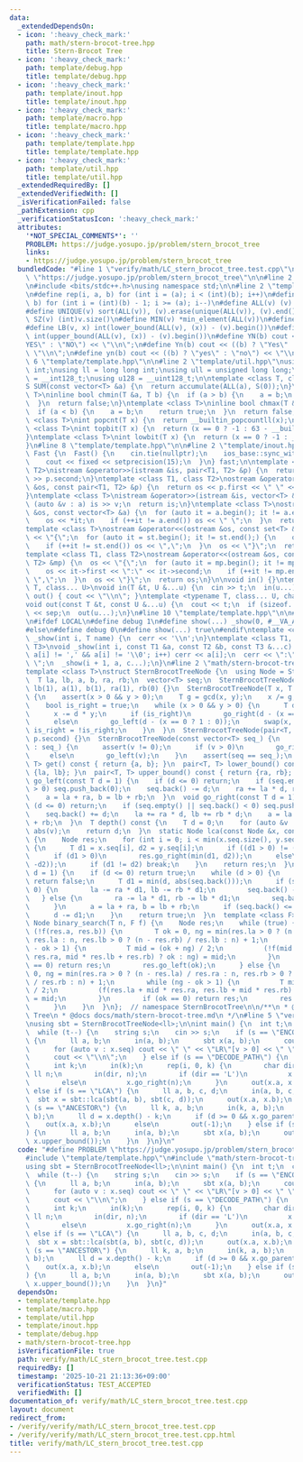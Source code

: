 ```yaml
---
data:
  _extendedDependsOn:
  - icon: ':heavy_check_mark:'
    path: math/stern-brocot-tree.hpp
    title: Stern-Brocot Tree
  - icon: ':heavy_check_mark:'
    path: template/debug.hpp
    title: template/debug.hpp
  - icon: ':heavy_check_mark:'
    path: template/inout.hpp
    title: template/inout.hpp
  - icon: ':heavy_check_mark:'
    path: template/macro.hpp
    title: template/macro.hpp
  - icon: ':heavy_check_mark:'
    path: template/template.hpp
    title: template/template.hpp
  - icon: ':heavy_check_mark:'
    path: template/util.hpp
    title: template/util.hpp
  _extendedRequiredBy: []
  _extendedVerifiedWith: []
  _isVerificationFailed: false
  _pathExtension: cpp
  _verificationStatusIcon: ':heavy_check_mark:'
  attributes:
    '*NOT_SPECIAL_COMMENTS*': ''
    PROBLEM: https://judge.yosupo.jp/problem/stern_brocot_tree
    links:
    - https://judge.yosupo.jp/problem/stern_brocot_tree
  bundledCode: "#line 1 \"verify/math/LC_stern_brocot_tree.test.cpp\"\n#define PROBLEM\
    \ \"https://judge.yosupo.jp/problem/stern_brocot_tree\"\n\n#line 2 \"template/template.hpp\"\
    \n#include <bits/stdc++.h>\nusing namespace std;\n\n#line 2 \"template/macro.hpp\"\
    \n#define rep(i, a, b) for (int i = (a); i < (int)(b); i++)\n#define rrep(i, a,\
    \ b) for (int i = (int)(b) - 1; i >= (a); i--)\n#define ALL(v) (v).begin(), (v).end()\n\
    #define UNIQUE(v) sort(ALL(v)), (v).erase(unique(ALL(v)), (v).end())\n#define\
    \ SZ(v) (int)v.size()\n#define MIN(v) *min_element(ALL(v))\n#define MAX(v) *max_element(ALL(v))\n\
    #define LB(v, x) int(lower_bound(ALL(v), (x)) - (v).begin())\n#define UB(v, x)\
    \ int(upper_bound(ALL(v), (x)) - (v).begin())\n#define YN(b) cout << ((b) ? \"\
    YES\" : \"NO\") << \"\\n\";\n#define Yn(b) cout << ((b) ? \"Yes\" : \"No\") <<\
    \ \"\\n\";\n#define yn(b) cout << ((b) ? \"yes\" : \"no\") << \"\\n\";\n#line\
    \ 6 \"template/template.hpp\"\n\n#line 2 \"template/util.hpp\"\nusing uint = unsigned\
    \ int;\nusing ll = long long int;\nusing ull = unsigned long long;\nusing i128\
    \ = __int128_t;\nusing u128 = __uint128_t;\n\ntemplate <class T, class S = T>\n\
    S SUM(const vector<T> &a) {\n  return accumulate(ALL(a), S(0));\n}\ntemplate <class\
    \ T>\ninline bool chmin(T &a, T b) {\n  if (a > b) {\n    a = b;\n    return true;\n\
    \  }\n  return false;\n}\ntemplate <class T>\ninline bool chmax(T &a, T b) {\n\
    \  if (a < b) {\n    a = b;\n    return true;\n  }\n  return false;\n}\n\ntemplate\
    \ <class T>\nint popcnt(T x) {\n  return __builtin_popcountll(x);\n}\ntemplate\
    \ <class T>\nint topbit(T x) {\n  return (x == 0 ? -1 : 63 - __builtin_clzll(x));\n\
    }\ntemplate <class T>\nint lowbit(T x) {\n  return (x == 0 ? -1 : __builtin_ctzll(x));\n\
    }\n#line 8 \"template/template.hpp\"\n\n#line 2 \"template/inout.hpp\"\nstruct\
    \ Fast {\n  Fast() {\n    cin.tie(nullptr);\n    ios_base::sync_with_stdio(false);\n\
    \    cout << fixed << setprecision(15);\n  }\n} fast;\n\ntemplate <class T1, class\
    \ T2>\nistream &operator>>(istream &is, pair<T1, T2> &p) {\n  return is >> p.first\
    \ >> p.second;\n}\ntemplate <class T1, class T2>\nostream &operator<<(ostream\
    \ &os, const pair<T1, T2> &p) {\n  return os << p.first << \" \" << p.second;\n\
    }\ntemplate <class T>\nistream &operator>>(istream &is, vector<T> &a) {\n  for\
    \ (auto &v : a) is >> v;\n  return is;\n}\ntemplate <class T>\nostream &operator<<(ostream\
    \ &os, const vector<T> &a) {\n  for (auto it = a.begin(); it != a.end();) {\n\
    \    os << *it;\n    if (++it != a.end()) os << \" \";\n  }\n  return os;\n}\n\
    template <class T>\nostream &operator<<(ostream &os, const set<T> &st) {\n  os\
    \ << \"{\";\n  for (auto it = st.begin(); it != st.end();) {\n    os << *it;\n\
    \    if (++it != st.end()) os << \",\";\n  }\n  os << \"}\";\n  return os;\n}\n\
    template <class T1, class T2>\nostream &operator<<(ostream &os, const map<T1,\
    \ T2> &mp) {\n  os << \"{\";\n  for (auto it = mp.begin(); it != mp.end();) {\n\
    \    os << it->first << \":\" << it->second;\n    if (++it != mp.end()) os <<\
    \ \",\";\n  }\n  os << \"}\";\n  return os;\n}\n\nvoid in() {}\ntemplate <typename\
    \ T, class... U>\nvoid in(T &t, U &...u) {\n  cin >> t;\n  in(u...);\n}\nvoid\
    \ out() { cout << \"\\n\"; }\ntemplate <typename T, class... U, char sep = ' '>\n\
    void out(const T &t, const U &...u) {\n  cout << t;\n  if (sizeof...(u)) cout\
    \ << sep;\n  out(u...);\n}\n#line 10 \"template/template.hpp\"\n\n#line 2 \"template/debug.hpp\"\
    \n#ifdef LOCAL\n#define debug 1\n#define show(...) _show(0, #__VA_ARGS__, __VA_ARGS__)\n\
    #else\n#define debug 0\n#define show(...) true\n#endif\ntemplate <class T>\nvoid\
    \ _show(int i, T name) {\n  cerr << '\\n';\n}\ntemplate <class T1, class T2, class...\
    \ T3>\nvoid _show(int i, const T1 &a, const T2 &b, const T3 &...c) {\n  for (;\
    \ a[i] != ',' && a[i] != '\\0'; i++) cerr << a[i];\n  cerr << \":\" << b << \"\
    \ \";\n  _show(i + 1, a, c...);\n}\n#line 2 \"math/stern-brocot-tree.hpp\"\n\n\
    template <class T>\nstruct SternBrocotTreeNode {\n  using Node = SternBrocotTreeNode;\n\
    \  T la, lb, a, b, ra, rb;\n  vector<T> seq;\n  SternBrocotTreeNode() : la(0),\
    \ lb(1), a(1), b(1), ra(1), rb(0) {}\n  SternBrocotTreeNode(T x, T y) : SternBrocotTreeNode()\
    \ {\n    assert(x > 0 && y > 0);\n    T g = gcd(x, y);\n    x /= g, y /= g;\n\
    \    bool is_right = true;\n    while (x > 0 && y > 0) {\n      T d = x / y;\n\
    \      x -= d * y;\n      if (is_right)\n        go_right(d - (x == 0 ? 1 : 0));\n\
    \      else\n        go_left(d - (x == 0 ? 1 : 0));\n      swap(x, y);\n     \
    \ is_right = !is_right;\n    }\n  }\n  SternBrocotTreeNode(pair<T, T> p) : SternBrocotTreeNode(p.first,\
    \ p.second) {}\n  SternBrocotTreeNode(const vector<T> seq_) {\n    for (auto &v\
    \ : seq_) {\n      assert(v != 0);\n      if (v > 0)\n        go_right(v);\n \
    \     else\n        go_left(v);\n    }\n    assert(seq == seq_);\n  }\n  pair<T,\
    \ T> get() const { return {a, b}; }\n  pair<T, T> lower_bound() const { return\
    \ {la, lb}; }\n  pair<T, T> upper_bound() const { return {ra, rb}; }\n\n  void\
    \ go_left(const T d = 1) {\n    if (d <= 0) return;\n    if (seq.empty() || seq.back()\
    \ > 0) seq.push_back(0);\n    seq.back() -= d;\n    ra += la * d, rb += lb * d;\n\
    \    a = la + ra, b = lb + rb;\n  }\n  void go_right(const T d = 1) {\n    if\
    \ (d <= 0) return;\n    if (seq.empty() || seq.back() < 0) seq.push_back(0);\n\
    \    seq.back() += d;\n    la += ra * d, lb += rb * d;\n    a = la + ra, b = lb\
    \ + rb;\n  }\n  T depth() const {\n    T d = 0;\n    for (auto &v : seq) d +=\
    \ abs(v);\n    return d;\n  }\n  static Node lca(const Node &x, const Node &y)\
    \ {\n    Node res;\n    for (int i = 0; i < min(x.seq.size(), y.seq.size()); i++)\
    \ {\n      T d1 = x.seq[i], d2 = y.seq[i];\n      if ((d1 > 0) != (d2 > 0)) break;\n\
    \      if (d1 > 0)\n        res.go_right(min(d1, d2));\n      else\n        res.go_left(min(-d1,\
    \ -d2));\n      if (d1 != d2) break;\n    }\n    return res;\n  }\n  bool go_parent(T\
    \ d = 1) {\n    if (d <= 0) return true;\n    while (d > 0) {\n      if (seq.empty())\
    \ return false;\n      T d1 = min(d, abs(seq.back()));\n      if (seq.back() >\
    \ 0) {\n        la -= ra * d1, lb -= rb * d1;\n        seq.back() -= d1;\n   \
    \   } else {\n        ra -= la * d1, rb -= lb * d1;\n        seq.back() += d1;\n\
    \      }\n      a = la + ra, b = lb + rb;\n      if (seq.back() <= 0) seq.pop_back();\n\
    \      d -= d1;\n    }\n    return true;\n  }\n  template <class F>\n  static\
    \ Node binary_search(T n, F f) {\n    Node res;\n    while (true) {\n      if\
    \ (!f(res.a, res.b)) {\n        T ok = 0, ng = min(res.la > 0 ? (n - res.ra) /\
    \ res.la : n, res.lb > 0 ? (n - res.rb) / res.lb : n) + 1;\n        while (ng\
    \ - ok > 1) {\n          T mid = (ok + ng) / 2;\n          (!f(mid * res.la +\
    \ res.ra, mid * res.lb + res.rb) ? ok : ng) = mid;\n        }\n        if (ok\
    \ == 0) return res;\n        res.go_left(ok);\n      } else {\n        T ok =\
    \ 0, ng = min(res.ra > 0 ? (n - res.la) / res.ra : n, res.rb > 0 ? (n - res.lb)\
    \ / res.rb : n) + 1;\n        while (ng - ok > 1) {\n          T mid = (ok + ng)\
    \ / 2;\n          (f(res.la + mid * res.ra, res.lb + mid * res.rb) ? ok : ng)\
    \ = mid;\n        }\n        if (ok == 0) return res;\n        res.go_left(ok);\n\
    \      }\n    }\n  }\n};  // namespace SternBrocotTree\n\n/**\n * @brief Stern-Brocot\
    \ Tree\n * @docs docs/math/stern-brocot-tree.md\n */\n#line 5 \"verify/math/LC_stern_brocot_tree.test.cpp\"\
    \nusing sbt = SternBrocotTreeNode<ll>;\n\nint main() {\n  int t;\n  cin >> t;\n\
    \  while (t--) {\n    string s;\n    cin >> s;\n    if (s == \"ENCODE_PATH\")\
    \ {\n      ll a, b;\n      in(a, b);\n      sbt x(a, b);\n      cout << x.seq.size();\n\
    \      for (auto v : x.seq) cout << \" \" << \"LR\"[v > 0] << \" \" << abs(v);\n\
    \      cout << \"\\n\";\n    } else if (s == \"DECODE_PATH\") {\n      sbt x;\n\
    \      int k;\n      in(k);\n      rep(i, 0, k) {\n        char dir;\n       \
    \ ll n;\n        in(dir, n);\n        if (dir == 'L')\n          x.go_left(n);\n\
    \        else\n          x.go_right(n);\n      }\n      out(x.a, x.b);\n    }\
    \ else if (s == \"LCA\") {\n      ll a, b, c, d;\n      in(a, b, c, d);\n    \
    \  sbt x = sbt::lca(sbt(a, b), sbt(c, d));\n      out(x.a, x.b);\n    } else if\
    \ (s == \"ANCESTOR\") {\n      ll k, a, b;\n      in(k, a, b);\n      sbt x(a,\
    \ b);\n      ll d = x.depth() - k;\n      if (d >= 0 && x.go_parent(d))\n    \
    \    out(x.a, x.b);\n      else\n        out(-1);\n    } else if (s == \"RANGE\"\
    ) {\n      ll a, b;\n      in(a, b);\n      sbt x(a, b);\n      out(x.lower_bound(),\
    \ x.upper_bound());\n    }\n  }\n}\n"
  code: "#define PROBLEM \"https://judge.yosupo.jp/problem/stern_brocot_tree\"\n\n\
    #include \"template/template.hpp\"\n#include \"math/stern-brocot-tree.hpp\"\n\
    using sbt = SternBrocotTreeNode<ll>;\n\nint main() {\n  int t;\n  cin >> t;\n\
    \  while (t--) {\n    string s;\n    cin >> s;\n    if (s == \"ENCODE_PATH\")\
    \ {\n      ll a, b;\n      in(a, b);\n      sbt x(a, b);\n      cout << x.seq.size();\n\
    \      for (auto v : x.seq) cout << \" \" << \"LR\"[v > 0] << \" \" << abs(v);\n\
    \      cout << \"\\n\";\n    } else if (s == \"DECODE_PATH\") {\n      sbt x;\n\
    \      int k;\n      in(k);\n      rep(i, 0, k) {\n        char dir;\n       \
    \ ll n;\n        in(dir, n);\n        if (dir == 'L')\n          x.go_left(n);\n\
    \        else\n          x.go_right(n);\n      }\n      out(x.a, x.b);\n    }\
    \ else if (s == \"LCA\") {\n      ll a, b, c, d;\n      in(a, b, c, d);\n    \
    \  sbt x = sbt::lca(sbt(a, b), sbt(c, d));\n      out(x.a, x.b);\n    } else if\
    \ (s == \"ANCESTOR\") {\n      ll k, a, b;\n      in(k, a, b);\n      sbt x(a,\
    \ b);\n      ll d = x.depth() - k;\n      if (d >= 0 && x.go_parent(d))\n    \
    \    out(x.a, x.b);\n      else\n        out(-1);\n    } else if (s == \"RANGE\"\
    ) {\n      ll a, b;\n      in(a, b);\n      sbt x(a, b);\n      out(x.lower_bound(),\
    \ x.upper_bound());\n    }\n  }\n}"
  dependsOn:
  - template/template.hpp
  - template/macro.hpp
  - template/util.hpp
  - template/inout.hpp
  - template/debug.hpp
  - math/stern-brocot-tree.hpp
  isVerificationFile: true
  path: verify/math/LC_stern_brocot_tree.test.cpp
  requiredBy: []
  timestamp: '2025-10-21 21:13:36+09:00'
  verificationStatus: TEST_ACCEPTED
  verifiedWith: []
documentation_of: verify/math/LC_stern_brocot_tree.test.cpp
layout: document
redirect_from:
- /verify/verify/math/LC_stern_brocot_tree.test.cpp
- /verify/verify/math/LC_stern_brocot_tree.test.cpp.html
title: verify/math/LC_stern_brocot_tree.test.cpp
---
```

